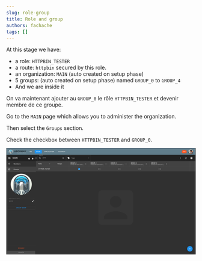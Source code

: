 ```yaml
---
slug: role-group
title: Role and group
authors: fachache
tags: []
---
```


At this stage we have:

 - a role: `HTTPBIN_TESTER`
 - a route: `httpbin` secured by this role.
 - an organization: `MAIN` (auto created on setup phase)
 - 5 groups: (auto created on setup phase) named `GROUP_0` to `GROUP_4`
 - And we are inside it

On va maintenant ajouter au `GROUP_0` le rôle `HTTPBIN_TESTER` et devenir membre de ce groupe.

Go to the `MAIN` page which allows you to administer the organization.

Then select the `Groups` section.

Check the checkbox between `HTTPBIN_TESTER` and `GROUP_0`.

![role-in-group](../img/role-in-group.png)

